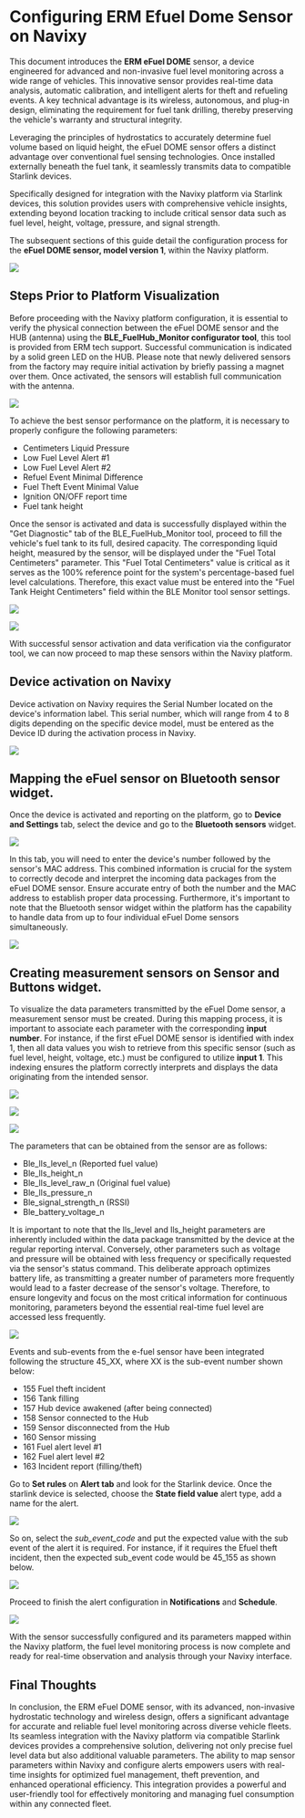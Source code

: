# Configuring ERM Efuel Dome Sensor on Navixy

This document introduces the **ERM eFuel DOME** sensor, a device engineered for advanced and non-invasive fuel level monitoring across a wide range of vehicles. This innovative sensor provides real-time data analysis, automatic calibration, and intelligent alerts for theft and refueling events. A key technical advantage is its wireless, autonomous, and plug-in design, eliminating the requirement for fuel tank drilling, thereby preserving the vehicle's warranty and structural integrity.

Leveraging the principles of hydrostatics to accurately determine fuel volume based on liquid height, the eFuel DOME sensor offers a distinct advantage over conventional fuel sensing technologies. Once installed externally beneath the fuel tank, it seamlessly transmits data to compatible Starlink devices.

Specifically designed for integration with the Navixy platform via Starlink devices, this solution provides users with comprehensive vehicle insights, extending beyond location tracking to include critical sensor data such as fuel level, height, voltage, pressure, and signal strength.

The subsequent sections of this guide detail the configuration process for the **eFuel DOME sensor, model version 1**, within the Navixy platform.

![](https://lh7-rt.googleusercontent.com/docsz/AD_4nXeIUrW3y6oV9gvGZ10KCKmZ93Rtb62_hEqShhhrhx9hT-xGok9Oz7yg_u2pupFUU92yWiYCfAabambkLtxLFYjs5g176SMkp9PioAGAjes5YbqlbfsgxfGweBtn8CUB1ai2O3w6CQ?key=sL2T3F9AiEzyndTQraY9CGtf)

## **Steps Prior to Platform Visualization**

Before proceeding with the Navixy platform configuration, it is essential to verify the physical connection between the eFuel DOME sensor and the HUB (antenna) using the **BLE\_FuelHub\_Monitor configurator tool**, this tool is provided from ERM tech support. Successful communication is indicated by a solid green LED on the HUB. Please note that newly delivered sensors from the factory may require initial activation by briefly passing a magnet over them. Once activated, the sensors will establish full communication with the antenna.

![](https://lh7-rt.googleusercontent.com/docsz/AD_4nXdSeFgSutF6XHb3XtDAVmVHmaxuWNycaAnmS7JLgqOfq9EGrbuBzNJZ9lSQTYcyJzWnuru0u1LS4-eWBNl9F_R5JSG9iM88anxoTXIO43Nz4kZPp_Z4bMoQh5Og4nh-sb9PdubKww?key=sL2T3F9AiEzyndTQraY9CGtf)

To achieve the best sensor performance on the platform, it is necessary to properly configure the following parameters:

* Centimeters Liquid Pressure
* Low Fuel Level Alert #1
* Low Fuel Level Alert #2
* Refuel Event Minimal Difference
* Fuel Theft Event Minimal Value
* Ignition ON/OFF report time
* Fuel tank height

Once the sensor is activated and data is successfully displayed within the "Get Diagnostic" tab of the BLE\_FuelHub\_Monitor tool, proceed to fill the vehicle's fuel tank to its full, desired capacity. The corresponding liquid height, measured by the sensor, will be displayed under the "Fuel Total Centimeters" parameter. This "Fuel Total Centimeters" value is critical as it serves as the 100% reference point for the system's percentage-based fuel level calculations. Therefore, this exact value must be entered into the "Fuel Tank Height Centimeters" field within the BLE Monitor tool sensor settings.

![](https://lh7-rt.googleusercontent.com/docsz/AD_4nXeOo40X9hACw9JFzeOTbgIp4dF4RO-0OP-kya9MjPTnshp3pHpguLuAPxxL8NeVlbxvGWLxQOqbg6Bb5tsZ2dN666W2Ppxu_D599laNjx1EjMm2Y-hbHG0A-ObWXP1W0UazA_wivg?key=sL2T3F9AiEzyndTQraY9CGtf)

![](https://lh7-rt.googleusercontent.com/docsz/AD_4nXcc3KbiCeUFtiaCHWDUtoGfvHVJD_eZL4ew_9fIojCkps6DuFZ3SvA339c4nKVIVZJWq4CqgK1SKasBOI_3OTcyDJR6ROddMsCKZ_pL5tzHSqaU1RlDU_QHNrYjQB_moxORHaqfXA?key=sL2T3F9AiEzyndTQraY9CGtf)

With successful sensor activation and data verification via the configurator tool, we can now proceed to map these sensors within the Navixy platform.

## **Device activation on Navixy**

Device activation on Navixy requires the Serial Number located on the device's information label. This serial number, which will range from 4 to 8 digits depending on the specific device model, must be entered as the Device ID during the activation process in Navixy.&#x20;

![](https://lh7-rt.googleusercontent.com/docsz/AD_4nXdbVfBdrkKyAQEBK86sUqBzaHU6S6vJXJ3dQE8dT8zoP-b5Y2qJUQsDlYOw4ziySWtfBHqINDNnimuwpSNjsvBp3lb7kGjD3gA01eLP_MOfcS0-IwD7v8euJnFQqeI0ZoLVOFPtTg?key=sL2T3F9AiEzyndTQraY9CGtf)

## **Mapping the eFuel sensor on Bluetooth sensor widget.**&#x20;

Once the device is activated and reporting on the platform, go to **Device and Settings** tab, select the device and go to the **Bluetooth sensors** widget.

![](https://lh7-rt.googleusercontent.com/docsz/AD_4nXeUQgUo2pAC-CB7Wtno2t_rSo1DxVtlRat8KDuW3IfsWrcPEngo2901tRHP4Qj-8n4wxm3i52_XHQbzRDtIGCJWND-40FS3BB8ANEyizXyliNr3qPFJpIF5Ja9h0z-ZiW4EKmYxYA?key=sL2T3F9AiEzyndTQraY9CGtf)

In this tab, you will need to enter the device's number followed by the sensor's MAC address. This combined information is crucial for the system to correctly decode and interpret the incoming data packages from the eFuel DOME sensor. Ensure accurate entry of both the number and the MAC address to establish proper data processing. Furthermore, it's important to note that the Bluetooth sensor widget within the platform has the capability to handle data from up to four individual eFuel Dome sensors simultaneously.

![](https://lh7-rt.googleusercontent.com/docsz/AD_4nXfqDY_gSN8NBsjMzyhkMmnP1i_eiHqwUrla4Sy1AbMoL0MntnDnpeIIG3kbRn4I6p85I_Vya5kJcYudsj5oN-hRYo98wn91SCEc8YkOwh-_awhymfXBNJrTqvrb4fEvaoP1ynoQ?key=sL2T3F9AiEzyndTQraY9CGtf)

## **Creating measurement sensors on Sensor and Buttons widget.**&#x20;

To visualize the data parameters transmitted by the eFuel Dome sensor, a measurement sensor must be created. During this mapping process, it is important to associate each parameter with the corresponding **input number**. For instance, if the first eFuel DOME sensor is identified with index 1, then all data values you wish to retrieve from this specific sensor (such as fuel level, height, voltage, etc.) must be configured to utilize **input 1**. This indexing ensures the platform correctly interprets and displays the data originating from the intended sensor.

![](https://lh7-rt.googleusercontent.com/docsz/AD_4nXcmv_1XAyI8R2cSiXWA5NLsMd85YMd568zN8b18kw7O_Jg5bLA8PnP9HXIQJUKDPcbvgaCmz3_T_NfZisvrrp1C6MhqFc_VXd9ckV3JSjb6B5s_O3HgZpEZtYKryNrXKlrlH615Og?key=sL2T3F9AiEzyndTQraY9CGtf)

![](https://lh7-rt.googleusercontent.com/docsz/AD_4nXf2sFJ9UcwHpXCgpKEyC7QGKCJ5zv5zb_sUFA9VRVn2BaXkdiEfQ4ZymoqXlPf43E5jCNTCjoZGufRb6CxDMNSsw4aSAZciA60NMkII-54FqcdpeaLDMZvBi1m9I-r6TyBnkGEx?key=sL2T3F9AiEzyndTQraY9CGtf)

![](https://lh7-rt.googleusercontent.com/docsz/AD_4nXcxMQJDGhRNqVtf5zi_deayIbObXa-Wpv6n8__jIVDdYK0YkX8oAhcP1o5yOf7SsvUSfWWuWhD06ArTdgL9_B_TSTb-QroHK3NwTKqEbbtHWuypyqnomzzYISy9IBqz2eijHntM?key=sL2T3F9AiEzyndTQraY9CGtf)

The parameters that can be obtained from the sensor are as follows:

* Ble\_lls\_level\_n (Reported fuel value)
* Ble\_lls\_height\_n
* Ble\_lls\_level\_raw\_n (Original fuel value)
* Ble\_lls\_pressure\_n
* Ble\_signal\_strength\_n (RSSI)
* Ble\_battery\_voltage\_n

It is important to note that the lls\_level and lls\_height parameters are inherently included within the data package transmitted by the device at the regular reporting interval. Conversely, other parameters such as voltage and pressure will be obtained with less frequency or specifically requested via the sensor's status command. This deliberate approach optimizes battery life, as transmitting a greater number of parameters more frequently would lead to a faster decrease of the sensor's voltage. Therefore, to ensure longevity and focus on the most critical information for continuous monitoring, parameters beyond the essential real-time fuel level are accessed less frequently.

![](https://lh7-rt.googleusercontent.com/docsz/AD_4nXf0vwMWBiuZrGcfHfv_HCrTMSv0pPfxpJWyhGwPYQD-E7ma_yxOTNuFmkxmNFwaObqONgJNOen0GAV01Lfroxvqtr2exaRZ0yDtsOWUHaUdy4U4kbnvBAxFXTs3WNyD-ucavs1_?key=sL2T3F9AiEzyndTQraY9CGtf)

Events and sub-events from the e-fuel sensor have been integrated following the structure 45\_XX, where XX is the sub-event number shown below:

* 155 Fuel theft incident
* 156 Tank filling
* 157 Hub device awakened (after being connected)
* 158 Sensor connected to the Hub
* 159 Sensor disconnected from the Hub
* 160 Sensor missing
* 161 Fuel alert level #1
* 162 Fuel alert level #2
* 163 Incident report (filling/theft)

Go to **Set rules** on **Alert tab** and look for the Starlink device. Once the starlink device is selected, choose the **State field value** alert type, add a name for the alert.&#x20;

![](https://lh7-rt.googleusercontent.com/docsz/AD_4nXdNRtB36xhNh7uI2DrT_mGtSCkPGAiwKsgIWntnNeX1OveL0qiGaWmuxb4GzrAGjQW2bblFpm0ZbgyaTXKHo50gW44ez6eE2a-nQ-F4ERja0fjGxwUS6Pg2Wwm6GPCGFilesfyj?key=sL2T3F9AiEzyndTQraY9CGtf)

So on, select the _sub\_event\_code_ and put the expected value with the sub event of the alert it is required. For instance, if it requires the Efuel theft incident, then the expected sub\_event code would be 45\_155 as shown below.&#x20;

![](https://lh7-rt.googleusercontent.com/docsz/AD_4nXfcMLi9LpxSS5e33_3cK_K5O6UeDpYXpUbu9f4Ti9m8zwauO6ANXQQi7O4K063ymZqDrzCELa_5s-IPJijZX0S3DAeYjADomVZzu0sNDRVaiV6EAINh8bZwsfksxroW30UoNAfR9Q?key=sL2T3F9AiEzyndTQraY9CGtf)

Proceed to finish the alert configuration in **Notifications** and **Schedule**.&#x20;

![](https://lh7-rt.googleusercontent.com/docsz/AD_4nXfbzk0OlN_kYLu7WLhobxp57Ln4_gYqt1MXKeWnK8tdxv82Qfut1KjRA3yIUZTNKI591Doxeks5hOSARKuxQDyblLPknBzLSThwwtxLtmAOV3hl-nZ6xO06vGKcxIx1myqQ17D7Xg?key=sL2T3F9AiEzyndTQraY9CGtf)

With the sensor successfully configured and its parameters mapped within the Navixy platform, the fuel level monitoring process is now complete and ready for real-time observation and analysis through your Navixy interface.

## **Final Thoughts**

In conclusion, the ERM eFuel DOME sensor, with its advanced, non-invasive hydrostatic technology and wireless design, offers a significant advantage for accurate and reliable fuel level monitoring across diverse vehicle fleets. Its seamless integration with the Navixy platform via compatible Starlink devices provides a comprehensive solution, delivering not only precise fuel level data but also additional valuable parameters. The ability to map sensor parameters within Navixy and configure alerts empowers users with real-time insights for optimized fuel management, theft prevention, and enhanced operational efficiency. This integration provides a powerful and user-friendly tool for effectively monitoring and managing fuel consumption within any connected fleet.
